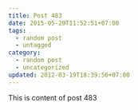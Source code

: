 ```yaml
---
title: Post 483
date: 2015-05-20T11:52:51+07:00
tags:
  - random post
  - untagged
category:
  - random post
  - uncategorized
updated: 2012-03-19T18:39:56+07:00
---
```

This is content of post 483